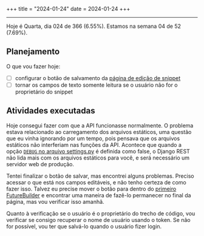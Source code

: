 +++
title = "2024-01-24"
date = 2024-01-24
+++

---

Hoje é Quarta, dia 024 de 366 (6.55%). Estamos na semana 04 de 52 (7.69%).

## Planejamento

O que vou fazer hoje:

- [ ] configurar o botão de salvamento da [página de edição de snippet](https://github.com/OmnicodeSolutions/luisa_drf_flutter_client/blob/main/lib/edit_snippet.dart)
- [ ] tornar os campos de texto somente leitura se o usuário não for o proprietário do snippet

## Atividades executadas

Hoje consegui fazer com que a API funcionasse normalmente. O problema estava relacionado ao carregamento dos arquivos estáticos, uma questão que eu vinha ignorando por um tempo, pois pensava que os arquivos estáticos não interferiam nas funções da API. Acontece que quando a opção [`DEBUG` no arquivo settings.py](https://github.com/OmnicodeSolutions/luisa_drf_tutorial/blob/25db6e9e99a32a6d26f65dddc1d938344dbe8f3f/tutorial/tutorial/settings.py#L26C1-L26C13) é definida como false, o Django REST não lida mais com os arquivos estáticos para você, e será necessário um servidor web de produção.

Tentei finalizar o botão de salvar, mas encontrei alguns problemas. Preciso acessar o que está nos campos editáveis, e não tenho certeza de como fazer isso. Talvez eu precise mover o botão para dentro do [primeiro FutureBuilder](https://github.com/OmnicodeSolutions/luisa_drf_flutter_client/blob/4e5e3069ca240723071599011e4a95e702f9116b/lib/edit_snippet.dart#L84C15-L146C17) e encontrar uma maneira de fazê-lo permanecer no final da página, mas vou verificar isso amanhã.

Quanto à verificação se o usuário é o proprietário do trecho de código, vou verificar se consigo recuperar o nome de usuário usando o token. Se não for possível, vou ter que salvá-lo quando o usuário fizer login.
